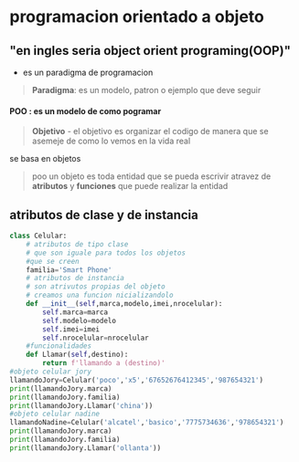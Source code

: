 # programacion orientado a objeto
## "en ingles seria object orient programing(OOP)"
- es un paradigma de programacion
>**Paradigma**: es un modelo, patron o ejemplo que deve seguir
#### POO : es un modelo de como pogramar
>**Objetivo** - el objetivo es organizar el codigo de manera que se asemeje de como lo vemos en la vida real 

se basa en objetos 

>poo un objeto es toda entidad  que se pueda escrivir atravez de **atributos** y **funciones** que puede realizar la entidad

## atributos de clase y de instancia
```python
class Celular:
    # atributos de tipo clase
    # que son iguale para todos los objetos
    #que se creen
    familia='Smart Phone'
    # atributos de instancia
    # son atrivutos propias del objeto
    # creamos una funcion nicializandolo
    def __init__(self,marca,modelo,imei,nrocelular):
        self.marca=marca
        self.modelo=modelo
        self.imei=imei
        self.nrocelular=nrocelular
    #funcionalidades
    def Llamar(self,destino):
        return f'llamando a (destino)'
#objeto celular jory
llamandoJory=Celular('poco','x5','67652676412345','987654321')
print(llamandoJory.marca)
print(llamandoJory.familia)
print(llamandoJory.Llamar('china'))
#objeto celular nadine
llamandoNadine=Celular('alcatel','basico','7775734636','978654321')
print(llamandoJory.marca)
print(llamandoJory.familia)
print(llamandoJory.Llamar('ollanta')) 
```